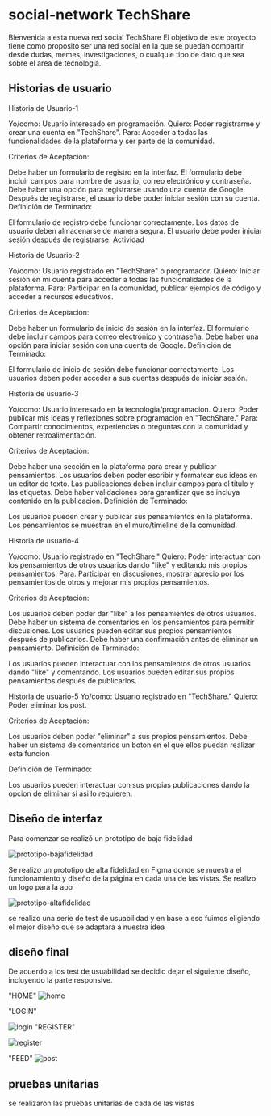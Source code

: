 
# social-network TechShare

Bienvenida a esta nueva red social TechShare
El objetivo de este proyecto tiene como proposito ser una red social en la que se puedan compartir desde dudas, memes, investigaciones, o cualquie tipo de dato que sea sobre el area de tecnologia.

## Historias de usuario
Historia de Usuario-1

Yo/como: Usuario interesado en programación.
Quiero: Poder registrarme y crear una cuenta en "TechShare".
Para: Acceder a todas las funcionalidades de la plataforma y ser parte de la comunidad.

Criterios de Aceptación:

Debe haber un formulario de registro en la interfaz.
El formulario debe incluir campos para nombre de usuario, correo electrónico y contraseña.
Debe haber una opción para registrarse usando una cuenta de Google.
Después de registrarse, el usuario debe poder iniciar sesión con su cuenta.
Definición de Terminado:

El formulario de registro debe funcionar correctamente.
Los datos de usuario deben almacenarse de manera segura.
El usuario debe poder iniciar sesión después de registrarse.
Actividad


Historia de Usuario-2

Yo/como: Usuario registrado en "TechShare" o programador.
Quiero: Iniciar sesión en mi cuenta para acceder a todas las funcionalidades de la plataforma.
Para: Participar en la comunidad, publicar ejemplos de código y acceder a recursos educativos.

Criterios de Aceptación:

Debe haber un formulario de inicio de sesión en la interfaz.
El formulario debe incluir campos para correo electrónico y contraseña.
Debe haber una opción para iniciar sesión con una cuenta de Google.
Definición de Terminado:

El formulario de inicio de sesión debe funcionar correctamente.
Los usuarios deben poder acceder a sus cuentas después de iniciar sesión.

Historia de usuario-3

Yo/como: Usuario interesado en la tecnologia/programacion.
Quiero: Poder publicar mis ideas y reflexiones sobre programación en "TechShare."
Para: Compartir conocimientos, experiencias o preguntas con la comunidad y obtener retroalimentación.

Criterios de Aceptación:

Debe haber una sección en la plataforma para crear y publicar pensamientos.
Los usuarios deben poder escribir y formatear sus ideas en un editor de texto.
Las publicaciones deben incluir campos para el título y las etiquetas.
Debe haber validaciones para garantizar que se incluya contenido en la publicación.
Definición de Terminado:

Los usuarios pueden crear y publicar sus pensamientos en la plataforma.
Los pensamientos se muestran en el muro/timeline de la comunidad.

Historia de usuario-4

Yo/como: Usuario registrado en "TechShare."
Quiero: Poder interactuar con los pensamientos de otros usuarios dando "like" y editando mis propios pensamientos.
Para: Participar en discusiones, mostrar aprecio por los pensamientos de otros y mejorar mis propios pensamientos.

Criterios de Aceptación:

Los usuarios deben poder dar "like" a los pensamientos de otros usuarios.
Debe haber un sistema de comentarios en los pensamientos para permitir discusiones.
Los usuarios pueden editar sus propios pensamientos después de publicarlos.
Debe haber una confirmación antes de eliminar un pensamiento.
Definición de Terminado:

Los usuarios pueden interactuar con los pensamientos de otros usuarios dando "like" y comentando.
Los usuarios pueden editar sus propios pensamientos después de publicarlos.

Historia de usuario-5
 Yo/como: Usuario registrado en "TechShare." Quiero: Poder eliminar los post.

 Criterios de Aceptación:

Los usuarios deben poder "eliminar" a sus propios pensamientos. Debe haber un sistema de comentarios un boton en el que ellos puedan realizar esta funcion 

 Definición de Terminado:

Los usuarios pueden interactuar con sus propias publicaciones dando la opcion de eliminar si asi lo requieren.
## Diseño de interfaz
Para comenzar se realizó un prototipo de baja fidelidad 

 ![prototipo-bajafidelidad](<../src/imagenes/prototipo baja.jpg>)


 Se realizo un prototipo de alta fidelidad en Figma donde se muestra el funcionamiento y diseño de la página en cada una de las vistas. 
Se realizo un logo para la app

![prototipo-altafidelidad](<../src/imagenes/prototipo baja.jpg>)


se realizo una serie de test de usuabilidad y en base a eso fuimos eligiendo el mejor diseño que se adaptara a nuestra idea
## diseño final
De acuerdo a los test de usuabilidad se decidio dejar el siguiente diseño, incluyendo la parte responsive.

"HOME"
![home](<../src/imagenes/final home.jpeg>)

"LOGIN"

 ![login](../src/imagenes/login.jpeg)
"REGISTER"

![register](../src/imagenes/register.jpeg)

"FEED"
![post](../src/imagenes/post.jpeg)
## pruebas unitarias
se realizaron las pruebas unitarias de cada de las vistas
